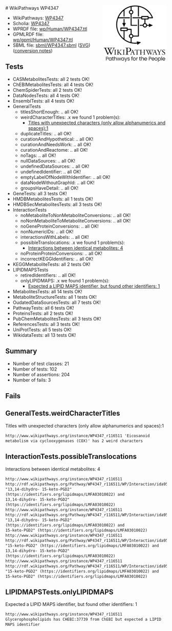 <img style="float: right; width: 200px" src="../logo.png" />
# WikiPathways WP4347

* WikiPathways: [WP4347](https://identifiers.org/wikipathways:WP4347)
* Scholia: [WP4347](https://scholia.toolforge.org/wikipathways/WP4347)
* WPRDF file: [wp/Human/WP4347.ttl](../wp/Human/WP4347.ttl)
* GPMLRDF file: [wp/gpml/Human/WP4347.ttl](../wp/gpml/Human/WP4347.ttl)
* SBML file: [sbml/WP4347.sbml](../sbml/WP4347.sbml) ([SVG](../sbml/WP4347.svg)) ([conversion notes](../sbml/WP4347.txt))

## Tests
* CASMetabolitesTests: all 2 tests OK!
* ChEBIMetabolitesTests: all 4 tests OK!
* ChemSpiderTests: all 2 tests OK!
* DataNodesTests: all 4 tests OK!
* EnsemblTests: all 4 tests OK!
* GeneralTests
    * titlesShortEnough: .. all OK!
    * weirdCharacterTitles: .x we found 1 problem(s):
        * [Titles with unexpected characters (only allow alphanumerics and spaces):1](#fda87b3f)
    * duplicateTitles: .. all OK!
    * curationAndHypothetical: .. all OK!
    * curationAndNeedsWork: .. all OK!
    * curationAndReactome: .. all OK!
    * noTags: .. all OK!
    * nullDataSources: .. all OK!
    * undefinedDataSources: .. all OK!
    * undefinedIdentifier: .. all OK!
    * emptyLabelOfNodeWithIdentifier: .. all OK!
    * dataNodeWithoutGraphId: .. all OK!
    * groupsHaveDetail: .. all OK!
* GeneTests: all 3 tests OK!
* HMDBMetabolitesTests: all 1 tests OK!
* HMDBSecMetabolitesTests: all 3 tests OK!
* InteractionTests
    * noMetaboliteToNonMetaboliteConversions: .. all OK!
    * noNonMetaboliteToMetaboliteConversions: .. all OK!
    * noGeneProteinConversions: .. all OK!
    * nonNumericIDs: .. all OK!
    * interactionsWithLabels: .. all OK!
    * possibleTranslocations: .x we found 1 problem(s):
        * [Interactions between identical metabolites: 4](#d59038c7)
    * noProteinProteinConversions: .. all OK!
    * incorrectKEGGIdentifiers: .. all OK!
* KEGGMetaboliteTests: all 2 tests OK!
* LIPIDMAPSTests
    * retiredIdentifiers: .. all OK!
    * onlyLIPIDMAPS: .x we found 1 problem(s):
        * [Expected a LIPID MAPS identifier, but found other identifiers: 1](#48cc60b8)
* MetabolitesTests: all 14 tests OK!
* MetaboliteStructureTests: all 1 tests OK!
* OudatedDataSourcesTests: all 7 tests OK!
* PathwayTests: all 6 tests OK!
* ProteinsTests: all 2 tests OK!
* PubChemMetabolitesTests: all 3 tests OK!
* ReferencesTests: all 3 tests OK!
* UniProtTests: all 5 tests OK!
* WikidataTests: all 13 tests OK!


## Summary

* Number of test classes: 21
* Number of tests: 102
* Number of assertions: 204
* Number of fails: 3

## Fails

<a name="fda87b3f" />

## GeneralTests.weirdCharacterTitles

Titles with unexpected characters (only allow alphanumerics and spaces):1
```
http://www.wikipathways.org/instance/WP4347_r116511 'Eicosanoid metabolism via cyclooxygenases (COX)' has 2 weird characters
```

<a name="d59038c7" />

## InteractionTests.possibleTranslocations

Interactions between identical metabolites: 4
```
http://www.wikipathways.org/instance/WP4347_r116511 http://rdf.wikipathways.org/Pathway/WP4347_r116511/WP/Interaction/ida9533e87 "13,14-dihydro- 15-keto-PGD2" (https://identifiers.org/lipidmaps/LMFA03010022) and 
13,14-dihydro- 15-keto-PGD2" (https://identifiers.org/lipidmaps/LMFA03010022)
http://www.wikipathways.org/instance/WP4347_r116511 http://rdf.wikipathways.org/Pathway/WP4347_r116511/WP/Interaction/ida9533e87 "13,14-dihydro- 15-keto-PGD2" (https://identifiers.org/lipidmaps/LMFA03010022) and 
15-keto-PGD2" (https://identifiers.org/lipidmaps/LMFA03010022)
http://www.wikipathways.org/instance/WP4347_r116511 http://rdf.wikipathways.org/Pathway/WP4347_r116511/WP/Interaction/ida9533e87 "15-keto-PGD2" (https://identifiers.org/lipidmaps/LMFA03010022) and 
13,14-dihydro- 15-keto-PGD2" (https://identifiers.org/lipidmaps/LMFA03010022)
http://www.wikipathways.org/instance/WP4347_r116511 http://rdf.wikipathways.org/Pathway/WP4347_r116511/WP/Interaction/ida9533e87 "15-keto-PGD2" (https://identifiers.org/lipidmaps/LMFA03010022) and 
15-keto-PGD2" (https://identifiers.org/lipidmaps/LMFA03010022)
```

<a name="48cc60b8" />

## LIPIDMAPSTests.onlyLIPIDMAPS

Expected a LIPID MAPS identifier, but found other identifiers: 1
```
http://www.wikipathways.org/instance/WP4347_r116511 Glycerophospholipids has CHEBI:37739 from ChEBI but expected a LIPID MAPS identifier
```

